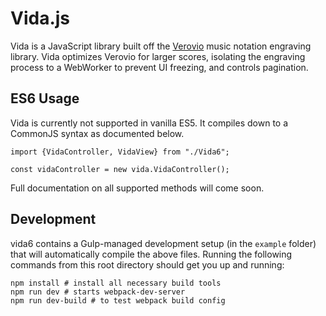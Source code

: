 # Vida.js

Vida is a JavaScript library built off the [Verovio](http://www.verovio.org/index.xhtml) music notation engraving library. Vida optimizes Verovio for larger scores, isolating the engraving process to a WebWorker to prevent UI freezing, and controls pagination.


## ES6 Usage

Vida is currently not supported in vanilla ES5. It compiles down to a CommonJS syntax as documented below.


```
import {VidaController, VidaView} from "./Vida6";

const vidaController = new vida.VidaController();
```

Full documentation on all supported methods will come soon.


## Development

vida6 contains a Gulp-managed development setup (in the `example` folder) that will automatically compile the above files. Running the following commands from this root directory should get you up and running:

```
npm install # install all necessary build tools
npm run dev # starts webpack-dev-server
npm run dev-build # to test webpack build config
```